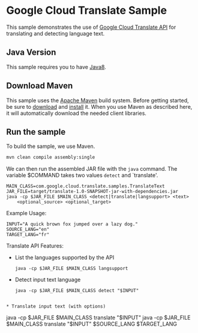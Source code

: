 # Google Cloud Translate Sample

This sample demonstrates the use of [Google Cloud Translate
API][Translate-Docs] for translating and detecting language text.

[Translate-Docs]: https://cloud.google.com/translate/docs/

## Java Version

This sample requires you to have
[Java8](https://docs.oracle.com/javase/8/docs/technotes/guides/install/install_overview.html).

## Download Maven

This sample uses the [Apache Maven][maven] build system. Before getting started,
be
sure to [download][maven-download] and [install][maven-install] it. When you use
Maven as described here, it will automatically download the needed client
libraries.

[maven]: https://maven.apache.org
[maven-download]: https://maven.apache.org/download.cgi
[maven-install]: https://maven.apache.org/install.html

## Run the sample

To build the sample, we use Maven.

```bash
mvn clean compile assembly:single
```

We can then run the assembled JAR file with the `java` command. The variable
$COMMAND takes two values `detect` and `translate'.

```
MAIN_CLASS=com.google.cloud.translate.samples.TranslateText
JAR_FILE=target/translate-1.0-SNAPSHOT-jar-with-dependencies.jar
java -cp $JAR_FILE $MAIN_CLASS <detect|translate|langsupport> <text>
    <optional_source> <optional_target>
```

Example Usage:

```
INPUT="A quick brown fox jumped over a lazy dog."
SOURCE_LANG="en"
TARGET_LANG="fr"
```

Translate API Features:

 * List the languages supported by the API
   ```
   java -cp $JAR_FILE $MAIN_CLASS langsupport
   ```

 * Detect input text language
   ```
   java -cp $JAR_FILE $MAIN_CLASS detect "$INPUT"
  ```

 * Translate input text (with options)
   ```
   java -cp $JAR_FILE $MAIN_CLASS translate "$INPUT"
   java -cp $JAR_FILE $MAIN_CLASS translate "$INPUT" $SOURCE_LANG $TARGET_LANG
   ```
